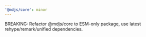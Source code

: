 ```yaml
---
'@mdjs/core': minor
---
```


BREAKING: Refactor @mdjs/core to ESM-only package, use latest rehype/remark/unified dependencies.
